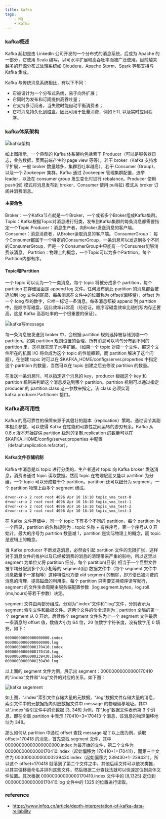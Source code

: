 ```yaml
---
title: kafka
tags:
    - MQ
    - Kafka
---
```


### kafka概述

Kafka 起初是由 LinkedIn 公司开发的一个分布式的消息系统，后成为 Apache 的一部分，它使用 Scala 编写，以可水平扩展和高吞吐率而被广泛使用。目前越来越多的开源分布式处理系统如 Cloudera、Apache Storm、Spark 等都支持与 Kafka 集成。

Kafka 与传统消息系统相比，有以下不同：
* 它被设计为一个分布式系统，易于向外扩展；
* 它同时为发布和订阅提供高吞吐量；
* 它支持多订阅者，当失败时能自动平衡消费者；
* 它将消息持久化到磁盘，因此可用于批量消费，例如 ETL 以及实时应用程序。

### kafka体系架构

![kafka架构](https://s2.ax1x.com/2019/01/23/kEYUyt.jpg)

如上图所示，一个典型的 Kafka 体系架构包括若干 Producer（可以是服务器日志，业务数据，页面前端产生的 page view 等等），若干 broker（Kafka 支持水平扩展，一般 broker 数量越多，集群吞吐率越高），若干 Consumer (Group)，以及一个 Zookeeper 集群。Kafka 通过 Zookeeper 管理集群配置，选举 leader，以及在 consumer group 发生变化时进行 rebalance。Producer 使用 push(推) 模式将消息发布到 broker，Consumer 使用 pull(拉) 模式从 broker 订阅并消费消息。

#### 主要角色

Broker：一个Kafka节点就是一个Broker，一个或者多个Broker组成Kafka集群。
Topic：Kafka根据Topic对消息进行归类，发布到Kafka集群的每条消息都需要指定一个Topic
Producer：消息生产者，向Broker发送消息的客户端。
Consumer：消息消费者，从Broker读取消息的客户端。
ConsumerGroup： 每个Consumer都属于一个特定的ConsumerGroup，一条消息可以发送到多个不同的ConsumerGroup，但是一个ConsumerGroup中只能有一个Consumer能够消费该消息。
Partition：物理上的概念，一个Topic可以为多个Partition，每个Partition内部有序。

#### Topic和Partition

一个 topic 可以认为一个一类消息，每个 topic 将被分成多个 partition，每个 partition 在存储层面是 append log 文件。任何发布到此 partition 的消息都会被追加到 log 文件的尾部，每条消息在文件中的位置称为 offset(偏移量)，offset 为一个 long 型的数字，它唯一标记一条消息。每条消息都被 append 到 partition 中，是顺序写磁盘，因此效率非常高（经验证，顺序写磁盘效率比随机写内存还要高，这是 Kafka 高吞吐率的一个很重要的保证）。

![kafka写message](https://s2.ax1x.com/2019/01/23/kEthjI.png)

每一条消息被发送到 broker 中，会根据 partition 规则选择被存储到哪一个 partition。如果 partition 规则设置的合理，所有消息可以均匀分布到不同的 partition 里，这样就实现了水平扩展。（如果一个 topic 对应一个文件，那这个文件所在的机器 I/O 将会成为这个 topic 的性能瓶颈，而 partition 解决了这个问题）。在创建 topic 时可以在 $KAFKA_HOME/config/server.properties 中指定这个 partition 的数量，当然可以在 topic 创建之后去修改 partition 的数量。

在发送一条消息时，可以指定这个消息的 key，producer 根据这个 key 和 partition 机制来判断这个消息发送到哪个 partition。partition 机制可以通过指定 producer 的 partition.class 这一参数来指定，该 class 必须实现 kafka.producer.Partitioner 接口。

### Kafka高可用性

Kafka 的高可靠性的保障来源于其健壮的副本（replication）策略。通过调节其副本相关参数，可以使得 Kafka 在性能和可靠性之间运转的游刃有余。Kafka 从 0.8.x 版本开始提供 partition 级别的复制,replication 的数量可以在 $KAFKA_HOME/config/server.properties 中配置（default.replication.refactor）。

#### Kafka文件存储机制

Kafka 中消息是以 topic 进行分类的，生产者通过 topic 向 Kafka broker 发送消息，消费者通过 topic 读取数据。然而 topic 在物理层面又能以 partition 为分组，一个 topic 可以分成若干个 partition。partition 还可以细分为 segment，一个 partition 物理上由多个 segment 组成。

```xml
drwxr-xr-x 2 root root 4096 Apr 10 16:10 topic_vms_test-0
drwxr-xr-x 2 root root 4096 Apr 10 16:10 topic_vms_test-1
drwxr-xr-x 2 root root 4096 Apr 10 16:10 topic_vms_test-2
drwxr-xr-x 2 root root 4096 Apr 10 16:10 topic_vms_test-3
```

在 Kafka 文件存储中，同一个 topic 下有多个不同的 partition，每个 partition 为一个目录，partition 的名称规则为：topic 名称 + 有序序号，第一个序号从 0 开始计，最大的序号为 partition 数量减 1，partition 是实际物理上的概念，而 topic 是逻辑上的概念。

当 Kafka producer 不断发送消息，必然会引起 partition 文件的无限扩张，这样对于消息文件的维护以及已经被消费的消息的清理带来严重的影响，所以这里以 segment 为单位又将 partition 细分。每个 partition(目录) 相当于一个巨型文件被平均分配到多个大小相等的 segment(段) 数据文件中（每个 segment 文件中消息数量不一定相等）这种特性也方便 old segment 的删除，即方便已被消费的消息的清理，提高磁盘的利用率。每个 partition 只需要支持顺序读写就行，segment 的文件生命周期由服务端配置参数（log.segment.bytes，log.roll.{ms,hours}等若干参数）决定。

segment 文件由两部分组成，分别为“.index”文件和“.log”文件，分别表示为 segment 索引文件和数据文件。这两个文件的命令规则为：partition 全局的第一个 segment 从 0 开始，后续每个 segment 文件名为上一个 segment 文件最后一条消息的 offset 值，数值大小为 64 位，20 位数字字符长度，没有数字用 0 填充，如下：

```xml
00000000000000000000.index
00000000000000000000.log
00000000000000170410.index
00000000000000170410.log
00000000000000239430.index
00000000000000239430.log
```

以上面的 segment 文件为例，展示出 segment：00000000000000170410 的“.index”文件和“.log”文件的对应的关系，如下图：

![kafka segement](https://s2.ax1x.com/2019/01/23/kEaQcd.png)

如上图，“.index”索引文件存储大量的元数据，“.log”数据文件存储大量的消息，索引文件中的元数据指向对应数据文件中 message 的物理偏移地址。其中以“.index”索引文件中的元数据 [3, 348] 为例，在“.log”数据文件表示第 3 个消息，即在全局 partition 中表示 170410+3=170413 个消息，该消息的物理偏移地址为 348。

那么如何从 partition 中通过 offset 查找 message 呢？以上图为例，读取 offset=170418 的消息，首先查找 segment 文件，其中 00000000000000000000.index 为最开始的文件，第二个文件为 00000000000000170410.index（起始偏移为 170410+1=170411），而第三个文件为 00000000000000239430.index（起始偏移为 239430+1=239431），所以这个 offset=170418 就落到了第二个文件之中。其他后续文件可以依次类推，以其实偏移量命名并排列这些文件，然后根据二分查找法就可以快速定位到具体文件位置。其次根据 00000000000000170410.index 文件中的 [8,1325] 定位到 00000000000000170410.log 文件中的 1325 的位置进行读取。


### reference
* https://www.infoq.cn/article/depth-interpretation-of-kafka-data-reliability
